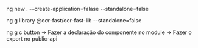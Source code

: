 ng new . --create-application=falase --standalone=false

ng g library @ocr-fast/ocr-fast-lib --standalone=false

ng g c button
-> Fazer a declaração do componente no module
-> Fazer o export no public-api
